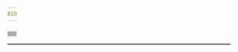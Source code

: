 ```yaml
---  
BIO   
---    
```

llllll                                                                                                                                       
<hr style="height:1px;border:none;border-top:1px solid #555555;" />   
    

  

